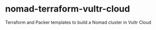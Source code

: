 # nomad-terraform-vultr-cloud
Terraform and Packer templates to build a Nomad cluster in Vultr Cloud
